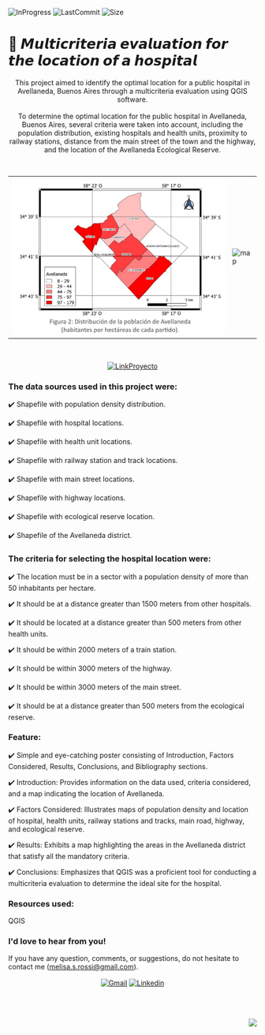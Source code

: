 ![InProgress](https://img.shields.io/badge/Status-completed-A7FC00?style=flat-square)
![LastCommit](https://img.shields.io/github/last-commit/melirossi/qgis-hospital-location?color=FC00A7&label=Last%20commit&style=flat-square)
![Size](https://img.shields.io/github/repo-size/melirossi/qgis-hospital-location?color=00A7FC&label=Repo%20size&style=flat-square)

# 🏥 𝙈𝙪𝙡𝙩𝙞𝙘𝙧𝙞𝙩𝙚𝙧𝙞𝙖 𝙚𝙫𝙖𝙡𝙪𝙖𝙩𝙞𝙤𝙣 𝙛𝙤𝙧 𝙩𝙝𝙚 𝙡𝙤𝙘𝙖𝙩𝙞𝙤𝙣 𝙤𝙛 𝙖 𝙝𝙤𝙨𝙥𝙞𝙩𝙖𝙡

<p align="center">
This project aimed to identify the optimal location for a public hospital in Avellaneda, Buenos Aires through a multicriteria evaluation using QGIS software.
<br>
<br>
To determine the optimal location for the public hospital in Avellaneda, Buenos Aires, several criteria were taken into account, including the population distribution, existing hospitals and health units, proximity to railway stations, distance from the main street of the town and the highway, and the location of the Avellaneda Ecological Reserve.
</p>
<br>
<table align="center">
  <tr>
    <td><img src="https://github.com/melirossi/qgis-hospital-location/blob/master/Images/Mapa%20poblacion.JPG" alt="map" width="500"></td>
    <td><img src="https://github.com/melirossi/qgis-hospital-location/blob/master/Images/Mapa%20%C3%A1reas%20que%20cumplen%20los%20criterios.JPG" alt="map" width="500"></td>
  </tr>
</table>
<br>
<p align="center">
<a href="https://drive.google.com/file/d/1H0K1Rgn3k0CPYalYjtN-fTThsIHCG0SE/view?usp=sharing" target="blank"><img align="center" src="https://img.shields.io/badge/Link_to_results-FC7800?style=for-the-badge" alt="LinkProyecto"/></a>
</p>

### The data sources used in this project were:

✔️ Shapefile with population density distribution.

✔️ Shapefile with hospital locations.

✔️ Shapefile with health unit locations.

✔️ Shapefile with railway station and track locations.

✔️ Shapefile with main street locations.

✔️ Shapefile with highway locations.

✔️ Shapefile with ecological reserve location.

✔️ Shapefile of the Avellaneda district.

### The criteria for selecting the hospital location were:

✔️ The location must be in a sector with a population density of more than 50 inhabitants per hectare.

✔️ It should be at a distance greater than 1500 meters from other hospitals.

✔️ It should be located at a distance greater than 500 meters from other health units.

✔️ It should be within 2000 meters of a train station.

✔️ It should be within 3000 meters of the highway.

✔️ It should be within 3000 meters of the main street.

✔️ It should be at a distance greater than 500 meters from the ecological reserve.

### Feature:

✔️ Simple and eye-catching poster consisting of Introduction, Factors Considered, Results, Conclusions, and Bibliography sections.

✔️ Introduction: Provides information on the data used, criteria considered, and a map indicating the location of Avellaneda.

✔️ Factors Considered: Illustrates maps of population density and location of hospital, health units, railway stations and tracks, main road, highway, and ecological reserve.

✔️ Results: Exhibits a map highlighting the areas in the Avellaneda district that satisfy all the mandatory criteria.

✔️ Conclusions: Emphasizes that QGIS was a proficient tool for conducting a multicriteria evaluation to determine the ideal site for the hospital.

### Resources used:

QGIS

### I'd love to hear from you!

If you have any question, comments, or suggestions, do not hesitate to contact me (melisa.s.rossi@gmail.com). 

<p align="center">
<a href="mailto:melisa.s.rossi@gmail.com" target="blank"><img align="center" src="https://img.shields.io/badge/Gmail-D14836?style=for-the-badge&logo=gmail&logoColor=AAE2FC&color=9C9C9C" alt="Gmail"/></a>
<a href="https://www.linkedin.com/in/melisasrossi/" target="blank"><img align="center" src="https://img.shields.io/badge/linkedin-0A66C2?style=for-the-badge&logo=linkedin&logoColor=AAE2FC&color=9C9C9C" alt="Linkedin"/></a>
</p>
<br>
<br>
<p align="right">
<a><img align="center" src="https://img.shields.io/badge/MADE_WITH_L♡VE_BY_MEL-AAE2FC?style=for-the-badge&logo=appveyor.svg"></a>
</p>
